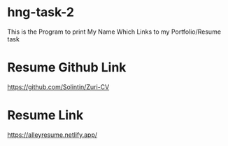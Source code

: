 # hng-task-2

This is the Program to print My Name Which Links to my Portfolio/Resume task

# Resume Github Link

https://github.com/Solintin/Zuri-CV

# Resume Link

https://alleyresume.netlify.app/
